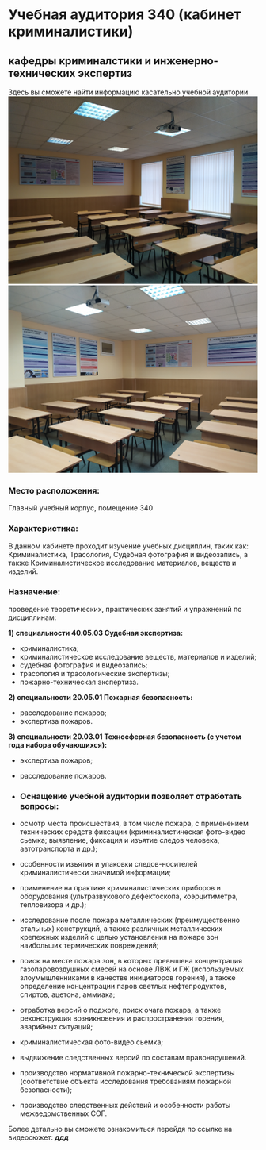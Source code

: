 # Учебная аудитория 340 (кабинет криминалистики)
## кафедры криминалстики и инженерно-технических экспертиз
Здесь вы сможете найти информацию касательно учебной аудитории
![Что-то](IMG_20230130_162725.jpg "Место проведения пожароопасных работ")
![Что-то](IMG_20230130_162743.jpg "Место проведения пожароопасных работ")
### Место расположения:
Главный учебный корпус, помещение 340
### Характеристика: 
В данном кабинете проходит изучение учебных дисциплин, таких как: Криминалистика, Трасология, Судебная фотография и видеозапись, а также Криминалистическое исследование материалов, веществ и изделий. 

### Назначение: 
проведение теоретических, практических занятий и упражнений по дисциплинам: 

**1) специальности 40.05.03 Судебная экспертиза:**
- криминалистика;
- криминалистическое исследование веществ, материалов и изделий;
- судебная фотография и видеозапись;
- трасология и трасологические экспертизы;
- пожарно-техническая экспертиза.

**2) специальности 20.05.01 Пожарная безопасность:**
- расследование пожаров;
- экспертиза пожаров.

**3) специальности 20.03.01 Техносферная безопасность (с учетом года набора обучающихся):**
- экспертиза пожаров;
- расследование пожаров.

- ### Оснащение учебной аудитории позволяет отработать вопросы:
- осмотр места происшествия, в том числе пожара, с применением технических средств фиксации (криминалистическая фото-видео сьемка; выявление, фиксация и изъятие следов человека, автотранспорта и др.);
- особенности изъятия и упаковки следов-носителей криминалистически значимой информации;
- применение на практике криминалистических приборов и оборудования (ультразвукового дефектоскопа, коэрцитиметра, тепловизора и др.);
- исследование после пожара металлических (преимущественно стальных) конструкций, а также различных металлических крепежных изделий с целью установления на пожаре зон наибольших термических повреждений;
- поиск на месте пожара зон, в которых превышена концентрация газопаровоздушных смесей на основе ЛВЖ и ГЖ (используемых злоумышленниками в качестве инициаторов горения), а также определение концентрации паров светлых нефтепродуктов, спиртов, ацетона, аммиака;
- отработка версий о поджоге, поиск очага пожара, а также реконструкция возникновения и распространения горения, аварийных ситуаций;
- криминалистическая фото-видео сьемка;
- выдвижение следственных версий по составам правонарушений.
- производство нормативной пожарно-технической экспертизы (соответствие объекта исследования требованиям пожарной безопасности);
- производство следственных действий и особенности работы межведомственных СОГ.

Более детально вы сможете ознакомиться перейдя по ссылке на видеосюжет: ***ддд***
